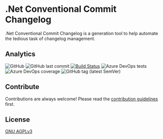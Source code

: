 # .Net Conventional Commit Changelog
.Net Conventional Commit Changelog is a generation tool to help automate the tedious task of changelog management.

## Analytics
![GitHub](https://img.shields.io/github/license/vaeYori/dotnet-conventionalcommit-changelog?label=License)
![GitHub last commit](https://img.shields.io/github/last-commit/vaeyori/dotnet-conventionalcommit-changelog?label=Latest%20Commit)
[![Build Status](https://dev.azure.com/vaeyori/Vaeyori/_apis/build/status/vaeyori.dotnet-conventionalcommit-changelog?branchName=main)](https://dev.azure.com/vaeyori/Vaeyori/_build/latest?definitionId=1&branchName=main) 
![Azure DevOps tests](https://img.shields.io/azure-devops/tests/vaeyori/Vaeyori/1?label=Test%20Results)
![Azure DevOps coverage](https://img.shields.io/azure-devops/coverage/vaeyori/Vaeyori/1?label=Code%20Coverage)
![GitHub tag (latest SemVer)](https://img.shields.io/github/v/tag/vaeyori/dotnet-conventionalcommit-changelog?label=Version&sort=semver)

## Contribute
Contributions are always welcome! Please read the [contribution guidelines](/contributing.md) first.


## License

[GNU AGPLv3](https://choosealicense.com/licenses/agpl-3.0/)

